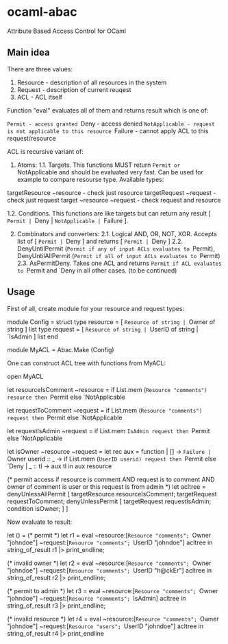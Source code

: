 # ocaml-abac
Attribute Based Access Control for OCaml

## Main idea

There are three values:
 1. Resource  - description of all resources in the system
 2. Request   - description of current reuqest
 3. ACL       - ACL itself

Function "eval" evaluates all of them and returns result which is one of:

 `Permit - access granted
 `Deny - access denied
 `NotApplicable - request is not applicable to this resource
 `Failure - cannot apply ACL to this request/resource
 
ACL is recursive variant of:

1. Atoms:
1.1. Targets. This functions MUST return `Permit or `NotApplicable and should be evaluated very fast.
Can be used for example to compare resourse type. Available types:

targetResource ~resource      - check just resource
targetRequest ~request        - check just request
target ~resource ~request     - check request and resource

1.2. Conditions. This functions are like targets but can return any result [ `Permit | `Deny | `NotApplicable | `Failure ].

2. Combinators and converters:
2.1. Logical AND, OR, NOT, XOR. Accepts list of [ `Permit | `Deny ] and returns [ `Permit | `Deny ]
2.2. DenyUntilPermit (`Permit if any of input ACLs evaluates to `Permit),
DenyUntilAllPermit (`Permit if all of input ACLs evaluates to `Permit)
2.3. AsPermitDeny. Takes one ACL and returns `Permit if ACL evaluates to `Permit and `Deny in all other cases.
(to be continued)

## Usage

First of all, create module for your resource and request types:

module Config =
struct
  type resource = [ `Resource of string | `Owner of string ] list
  type request = [ `Resource of string | `UserID of string | `IsAdmin ] list
end

module MyACL = Abac.Make (Config)

One can construct ACL tree with functions from MyACL:

open MyACL

let resourceIsComment ~resource = if List.mem (`Resource "comments") resource then `Permit else `NotApplicable

let requestToComment ~request = if List.mem (`Resource "comments") request then `Permit else `NotApplicable

let requestIsAdmin ~request = if List.mem `IsAdmin request then `Permit else `NotApplicable

let isOwner ~resource ~request =
  let rec aux = function
  | [] -> `Failure
  | `Owner userid :: _ -> if List.mem (`UserID userid) request then `Permit else `Deny
  | _ :: tl -> aux tl
  in
  aux resource

(* permit access if resource is comment AND request is to comment AND owner of comment is user or this request
is from admin *)
let acltree =
  denyUnlessAllPermit [
    targetResource resourceIsComment;
    targetRequest requestToComment;
    denyUnlessPermit [
      targetRequest requestIsAdmin;
      condition isOwner;
    ]
  ]
  
Now evaluate to result:

let () =
  (* permit *)
  let r1 = eval ~resource:[`Resource "comments"; `Owner "johndoe"] ~request:[`Resource "comments"; `UserID "johndoe"] acltree in
  string_of_result r1 |> print_endline;

  (* invalid owner *)
  let r2 = eval ~resource:[`Resource "comments"; `Owner "johndoe"] ~request:[`Resource "comments"; `UserID "h@ckEr"] acltree in
  string_of_result r2 |> print_endline;

  (* permit to admin *)
  let r3 = eval ~resource:[`Resource "comments"; `Owner "johndoe"] ~request:[`Resource "comments"; `IsAdmin] acltree in
  string_of_result r3 |> print_endline;

  (* invalid resource *)
  let r4 = eval ~resource:[`Resource "comments"; `Owner "johndoe"] ~request:[`Resource "users"; `UserID "johndoe"] acltree in
  string_of_result r4 |> print_endline

